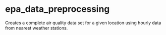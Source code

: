 # epa_data_preprocessing
Creates a complete air quality data set for a given location using hourly data from nearest weather stations. 
